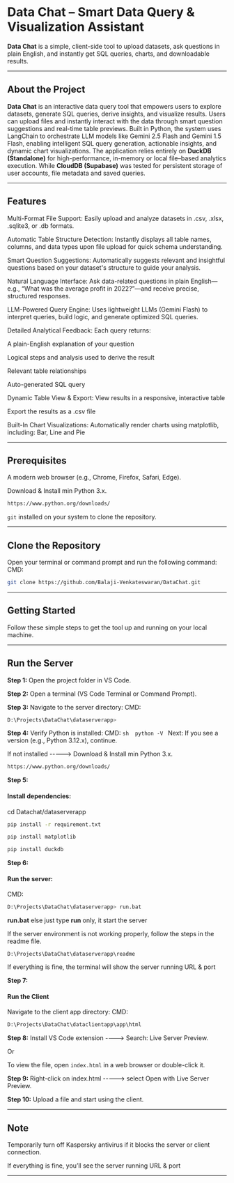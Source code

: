 # Data Chat – Smart Data Query & Visualization Assistant

**Data Chat** is a simple, client-side tool to upload datasets, ask questions in plain English, and instantly get SQL queries, charts, and downloadable results. 

---
## About the Project

**Data Chat** is an interactive data query tool that empowers users to explore datasets, generate SQL queries, derive insights, and visualize results. Users can upload files and instantly interact with the data through smart question suggestions and real-time table previews. Built in Python, the system uses LangChain to orchestrate LLM models like Gemini 2.5 Flash and Gemini 1.5 Flash, enabling intelligent SQL query generation, actionable insights, and dynamic chart visualizations. The application relies entirely on **DuckDB (Standalone)** for high-performance, in-memory or local file–based analytics execution. While **CloudDB (Supabase)** was tested for persistent storage of user accounts, file metadata and saved queries.

---
## Features

Multi-Format File Support: Easily upload and analyze datasets in .csv, .xlsx, .sqlite3, or .db formats.

Automatic Table Structure Detection: Instantly displays all table names, columns, and data types upon file upload for quick schema understanding.

Smart Question Suggestions: Automatically suggests relevant and insightful questions based on your dataset's structure to guide your analysis.

Natural Language Interface: Ask data-related questions in plain English—e.g., “What was the average profit in 2022?”—and receive precise, structured responses.

LLM-Powered Query Engine: Uses lightweight LLMs (Gemini Flash) to interpret queries, build logic, and generate optimized SQL queries.

Detailed Analytical Feedback: Each query returns:

A plain-English explanation of your question

Logical steps and analysis used to derive the result

Relevant table relationships

Auto-generated SQL query

Dynamic Table View & Export:
View results in a responsive, interactive table

Export the results as a .csv file

Built-In Chart Visualizations: Automatically render charts using matplotlib, including:
Bar, Line and Pie

---
## Prerequisites

A modern web browser (e.g., Chrome, Firefox, Safari, Edge).

Download & Install min Python 3.x. 
```sh 
https://www.python.org/downloads/
```

`git` installed on your system to clone the repository.

---
## Clone the Repository

Open your terminal or command prompt and run the following command:
CMD: 
```sh
git clone https://github.com/Balaji-Venkateswaran/DataChat.git
```

---
## Getting Started

Follow these simple steps to get the tool up and running on your local machine.

---
## Run the Server

**Step 1:**
Open the project folder in VS Code.

**Step 2:**
Open a terminal (VS Code Terminal or Command Prompt).

**Step 3:**
Navigate to the server directory:
CMD: 
```sh 
D:\Projects\DataChat\dataserverapp>
```

**Step 4:**
Verify Python is installed:
CMD: ```sh  python -V ```
Next:
If you see a version (e.g., Python 3.12.x), continue.

If not installed -----> Download & Install min Python 3.x. 
```sh 
https://www.python.org/downloads/
 ```

**Step 5:**
#### Install dependencies:
cd Datachat/dataserverapp
```sh
pip install -r requirement.txt

pip install matplotlib

pip install duckdb
```
**Step 6:**
#### Run the server:
CMD: 
```sh
D:\Projects\DataChat\dataserverapp> run.bat
```

**run.bat** else just type **run**  only, it start the server

If the server environment is not working properly, follow the steps in the readme file.
```
D:\Projects\DataChat\dataserverapp\readme
```

If everything is fine, the terminal will show the server running URL & port 

**Step 7:**
#### Run the Client
Navigate to the client app directory: 
CMD: 
```sh 
D:\Projects\DataChat\dataclientapp\app\html
```

**Step 8:**
Install VS Code extension ----> Search: Live Server Preview.

Or

To view the file, open ```index.html``` in a web browser or double-click it.

**Step 9:**
Right-click on index.html -----> select Open with Live Server Preview.

**Step 10:**
Upload a file and start using the client.

---
## Note

Temporarily turn off Kaspersky antivirus if it blocks the server or client connection.

If everything is fine, you’ll see the server running URL & port 

---

